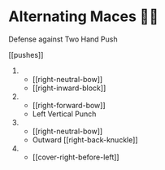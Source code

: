 # Alternating Maces 🔄✊

Defense against Two Hand Push

[[pushes]]

1.  - [[right-neutral-bow]]
    - [[right-inward-block]]
2.  - [[right-forward-bow]]
    - Left Vertical Punch
3.  - [[right-neutral-bow]]
    - Outward [[right-back-knuckle]]
4.  - [[cover-right-before-left]]
